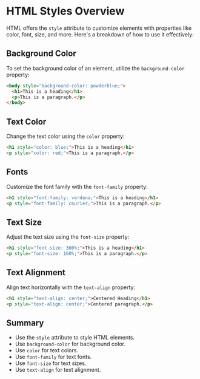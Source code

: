 # HTML Styles Overview

HTML offers the `style` attribute to customize elements with properties like color, font, size, and more. Here's a breakdown of how to use it effectively:

## Background Color
To set the background color of an element, utilize the `background-color` property:

```html
<body style="background-color: powderblue;">
  <h1>This is a heading</h1>
  <p>This is a paragraph.</p>
</body>
```

## Text Color

Change the text color using the `color` property:

```html
<h1 style="color: blue;">This is a heading</h1>
<p style="color: red;">This is a paragraph.</p>
```

## Fonts

Customize the font family with the `font-family` property:

```html
<h1 style="font-family: verdana;">This is a heading</h1>
<p style="font-family: courier;">This is a paragraph.</p>
```

## Text Size

Adjust the text size using the `font-size` property:

```html
<h1 style="font-size: 300%;">This is a heading</h1>
<p style="font-size: 160%;">This is a paragraph.</p>
```

## Text Alignment

Align text horizontally with the `text-align` property:

```html
<h1 style="text-align: center;">Centered Heading</h1>
<p style="text-align: center;">Centered paragraph.</p>
```

## Summary

- Use the `style` attribute to style HTML elements.
- Use `background-color` for background color.
- Use `color` for text colors.
- Use `font-family` for text fonts.
- Use `font-size` for text sizes.
- Use `text-align` for text alignment.
